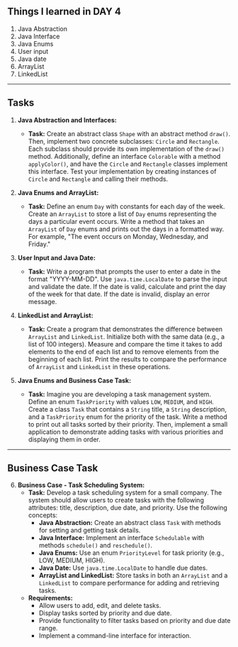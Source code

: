## Things I learned in DAY 4
1. Java Abstraction
2. Java Interface
3. Java Enums
4. User input
5. Java date
6. ArrayList
7. LinkedList

---
## Tasks

1. **Java Abstraction and Interfaces:**
   - **Task:** Create an abstract class `Shape` with an abstract method `draw()`. Then, implement two concrete subclasses: `Circle` and `Rectangle`. Each subclass should provide its own implementation of the `draw()` method. Additionally, define an interface `Colorable` with a method `applyColor()`, and have the `Circle` and `Rectangle` classes implement this interface. Test your implementation by creating instances of `Circle` and `Rectangle` and calling their methods.

2. **Java Enums and ArrayList:**
   - **Task:** Define an enum `Day` with constants for each day of the week. Create an `ArrayList` to store a list of `Day` enums representing the days a particular event occurs. Write a method that takes an `ArrayList` of `Day` enums and prints out the days in a formatted way. For example, "The event occurs on Monday, Wednesday, and Friday."

3. **User Input and Java Date:**
   - **Task:** Write a program that prompts the user to enter a date in the format "YYYY-MM-DD". Use `java.time.LocalDate` to parse the input and validate the date. If the date is valid, calculate and print the day of the week for that date. If the date is invalid, display an error message.

4. **LinkedList and ArrayList:**
   - **Task:** Create a program that demonstrates the difference between `ArrayList` and `LinkedList`. Initialize both with the same data (e.g., a list of 100 integers). Measure and compare the time it takes to add elements to the end of each list and to remove elements from the beginning of each list. Print the results to compare the performance of `ArrayList` and `LinkedList` in these operations.

5. **Java Enums and Business Case Task:**
   - **Task:** Imagine you are developing a task management system. Define an enum `TaskPriority` with values `LOW`, `MEDIUM`, and `HIGH`. Create a class `Task` that contains a `String` title, a `String` description, and a `TaskPriority` enum for the priority of the task. Write a method to print out all tasks sorted by their priority. Then, implement a small application to demonstrate adding tasks with various priorities and displaying them in order.

---
## Business Case Task

6. **Business Case - Task Scheduling System:**
   - **Task:** Develop a task scheduling system for a small company. The system should allow users to create tasks with the following attributes: title, description, due date, and priority. Use the following concepts:
     - **Java Abstraction:** Create an abstract class `Task` with methods for setting and getting task details.
     - **Java Interface:** Implement an interface `Schedulable` with methods `schedule()` and `reschedule()`.
     - **Java Enums:** Use an enum `PriorityLevel` for task priority (e.g., LOW, MEDIUM, HIGH).
     - **Java Date:** Use `java.time.LocalDate` to handle due dates.
     - **ArrayList and LinkedList:** Store tasks in both an `ArrayList` and a `LinkedList` to compare performance for adding and retrieving tasks.
   - **Requirements:** 
     - Allow users to add, edit, and delete tasks.
     - Display tasks sorted by priority and due date.
     - Provide functionality to filter tasks based on priority and due date range.
     - Implement a command-line interface for interaction.

